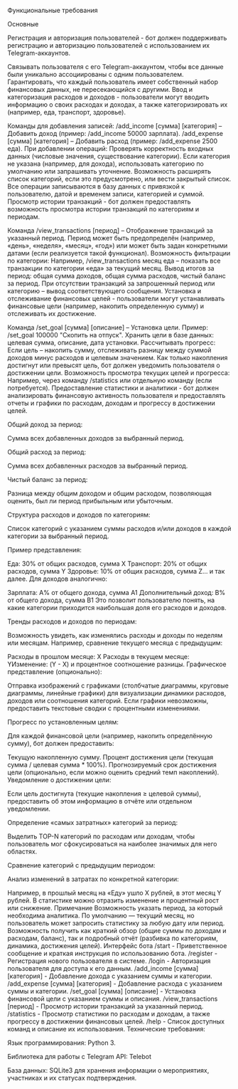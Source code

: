 Функциональные требования

Основные

Регистрация и авторизация пользователей - бот должен поддерживать регистрацию и авторизацию пользователей с использованием их Telegram-аккаунтов.

Связывать пользователя с его Telegram-аккаунтом, чтобы все данные были уникально ассоциированы с одним пользователем.
Гарантировать, что каждый пользователь имеет собственный набор финансовых данных, не пересекающийся с другими.
Ввод и категоризация расходов и доходов - пользователи могут вводить информацию о своих расходах и доходах, а также категоризировать их (например, еда, транспорт, здоровье).

Команды для добавления записей:
/add_income [сумма] [категория] – Добавить доход (пример: /add_income 50000 зарплата).
/add_expense [сумма] [категория] – Добавить расход (пример: /add_expense 2500 еда).
При добавлении операций:
Проверять корректность входных данных (числовые значения, существование категории).
Если категория не указана (например, для дохода), использовать категорию по умолчанию или запрашивать уточнение.
Возможность расширять список категорий, если это предусмотрено, или вести закрытый список.
Все операции записываются в базу данных с привязкой к пользователю, датой и временем записи, категорией и суммой.
Просмотр истории транзакций - бот должен предоставлять возможность просмотра истории транзакций по категориям и периодам.

Команда /view_transactions [период] – Отображение транзакций за указанный период.
Период может быть предопределён (например, «день», «неделя», «месяц», «год») или может быть задан конкретными датами (если реализуется такой функционал).
Возможность фильтрации по категории:
Например, /view_transactions месяц еда – показать все транзакции по категории «еда» за текущий месяц.
Вывод итогов за период: общая сумма доходов, общая сумма расходов, чистый баланс за период.
При отсутствии транзакций за запрошенный период или категорию – вывод соответствующего сообщения.
Установка и отслеживание финансовых целей - пользователи могут устанавливать финансовые цели (например, накопить определенную сумму) и отслеживать их достижение.

Команда /set_goal [сумма] [описание] – Установка цели.
Пример: /set_goal 100000 "Скопить на отпуск".
Хранить цели в базе данных: целевая сумма, описание, дата установки.
Рассчитывать прогресс:
Если цель – накопить сумму, отслеживать разницу между суммой доходов минус расходов и целевым значением.
Как только накопления достигнут или превысят цель, бот должен уведомить пользователя о достижении цели.
Возможность просмотра текущих целей и прогресса:
Например, через команду /statistics или отдельную команду (если потребуется).
Предоставление статистики и аналитики - бот должен анализировать финансовую активность пользователя и предоставлять отчеты и графики по расходам, доходам и прогрессу в достижении целей.

Общий доход за период:

Сумма всех добавленных доходов за выбранный период.

Общий расход за период:

Сумма всех добавленных расходов за выбранный период.

Чистый баланс за период:

Разница между общим доходом и общим расходом, позволяющая оценить, был ли период прибыльным или убыточным.

Структура расходов и доходов по категориям:

Список категорий с указанием суммы расходов и/или доходов в каждой категории за выбранный период.

Пример представления:

Еда: 30% от общих расходов, сумма X
Транспорт: 20% от общих расходов, сумма Y
Здоровье: 10% от общих расходов, сумма Z… и так далее.
Для доходов аналогично:

Зарплата: A% от общего дохода, сумма A1
Дополнительный доход: B% от общего дохода, сумма B1
Это позволит пользователю понять, на какие категории приходится наибольшая доля его расходов и доходов.

Тренды расходов и доходов по периодам:

Возможность увидеть, как изменялись расходы и доходы по неделям или месяцам. Например, сравнение текущего месяца с предыдущим:

Расходы в прошлом месяце: X
Расходы в текущем месяце: YИзменение: (Y - X) и процентное соотношение разницы.
Графическое представление (опционально):

Отправка изображений с графиками (столбчатые диаграммы, круговые диаграммы, линейные графики) для визуализации динамики расходов, доходов или соотношения категорий. Если графики невозможны, предоставить текстовые сводки с процентными изменениями.

Прогресс по установленным целям:

Для каждой финансовой цели (например, накопить определённую сумму), бот должен предоставить:

Текущую накопленную сумму.
Процент достижения цели (текущая сумма / целевая сумма * 100%).
Прогнозируемый срок достижения цели (опционально, если можно оценить средний темп накоплений).
Уведомление о достижении цели:

Если цель достигнута (текущие накопления ≥ целевой суммы), предоставить об этом информацию в отчёте или отдельном уведомлении.

Определение «самых затратных» категорий за период:

Выделить TOP-N категорий по расходам или доходам, чтобы пользователь мог сфокусироваться на наиболее значимых для него областях.

Сравнение категорий с предыдущим периодом:

Анализ изменений в затратах по конкретной категории:

Например, в прошлый месяц на «Еду» ушло X рублей, в этот месяц Y рублей. В статистике можно отразить изменение и процентный рост или снижение.
Примечание
Возможность указать период, за который необходима аналитика. По умолчанию — текущий месяц, но пользователь может запросить статистику за любую дату или период.
Возможность получить как краткий обзор (общие суммы по доходам и расходам, баланс), так и подробный отчёт (разбивка по категориям, динамика, достижения целей).
Интерфейс бота
/start - Приветственное сообщение и краткая инструкция по использованию бота.
/register - Регистрация нового пользователя в системе.
/login - Авторизация пользователя для доступа к его данным.
/add_income [сумма] [категория] - Добавление дохода с указанием суммы и категории.
/add_expense [сумма] [категория] - Добавление расхода с указанием суммы и категории.
/set_goal [сумма] [описание] - Установка финансовой цели с указанием суммы и описания.
/view_transactions [период] - Просмотр истории транзакций за указанный период.
/statistics - Просмотр статистики по расходам и доходам, а также прогрессу в достижении финансовых целей.
/help - Список доступных команд и описание их использования.
Технические требования:

Язык программирования: Python 3.

Библиотека для работы с Telegram API: Telebot

База данных: SQLite3 для хранения информации о мероприятиях, участниках и их статусах подтверждения.
